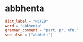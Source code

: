 # abbhenta

``` toml
dict_label = "NCPED"
word = "abbhenta"
grammar_comment = "part. pr. mfn."
see_also = ["abbheti"]
```

